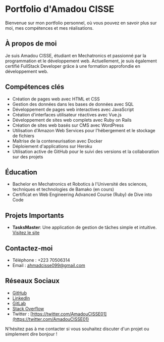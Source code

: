 # Portfolio d'Amadou CISSE

Bienvenue sur mon portfolio personnel, où vous pouvez en savoir plus sur moi, mes compétences et mes réalisations.

## À propos de moi

Je suis Amadou CISSE, étudiant en Mechatronics et passionné par la programmation et le développement web. Actuellement, je suis également certifié FullStack Developer grâce à une formation approfondie en développement web.

## Compétences clés

- Création de pages web avec HTML et CSS
- Gestion des données dans les bases de données avec SQL
- Développement de pages web interactives avec JavaScript
- Création d'interfaces utilisateur réactives avec Vue.js
- Développement de sites web complets avec Ruby on Rails
- Création de sites web basés sur CMS avec WordPress
- Utilisation d'Amazon Web Services pour l'hébergement et le stockage de fichiers
- Maîtrise de la conteneurisation avec Docker
- Déploiement d'applications sur Heroku
- Utilisation active de GitHub pour le suivi des versions et la collaboration sur des projets

## Éducation

- Bachelor en Mechatronics et Robotics à l'Université des sciences, techniques et technologies de Bamako (en cours)
- Certificat en Web Engineering Advanced Course (Ruby) de Dive into Code

## Projets Importants

- **TasksMaster**: Une application de gestion de tâches simple et intuitive. [Visitez le site](https://github.com/1Amadou/Application_Original)

## Contactez-moi

- Téléphone : +223 70506314
- Email : ahmadcisse099@gmail.com

## Réseaux Sociaux

- [GitHub](https://github.com/1Amadou)
- [LinkedIn](https://www.linkedin.com/in/ahmad-ciss%C3%A9-3949b8240/)
- [GitLab](https://gitlab.com/1Amadou)
- [Stack Overflow](https://stackoverflow.com/users/22550761/amadou-cisse)
- Twitter : [https://twitter.com/AmadouCISSE01](https://twitter.com/AmadouCISSE01)

N'hésitez pas à me contacter si vous souhaitez discuter d'un projet ou simplement dire bonjour !
